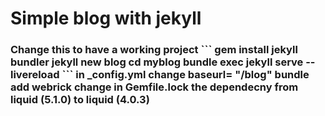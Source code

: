 <h1>Simple blog with jekyll</h1>



<h3>Change this to have a working project<!h3>
```
    gem install jekyll bundler
    jekyll new blog
    cd myblog
    bundle exec jekyll serve --livereload
```
in _config.yml change baseurl= "/blog"
bundle add webrick
change in Gemfile.lock the dependecny from liquid (5.1.0) to liquid (4.0.3)
